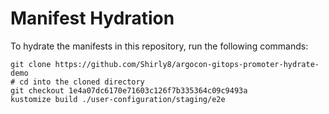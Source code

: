 # Manifest Hydration

To hydrate the manifests in this repository, run the following commands:

```shell
git clone https://github.com/Shirly8/argocon-gitops-promoter-hydrate-demo
# cd into the cloned directory
git checkout 1e4a07dc6170e71603c126f7b335364c09c9493a
kustomize build ./user-configuration/staging/e2e
```
